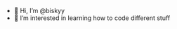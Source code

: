 - 👋 Hi, I’m @biskyy
- 👀 I’m interested in learning how to code different stuff

<!---
biskyy/biskyy is a ✨ special ✨ repository because its `README.md` (this file) appears on your GitHub profile.
You can click the Preview link to take a look at your changes.
--->
